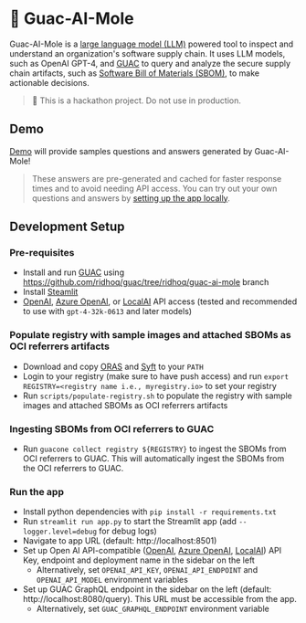 # 🥑 Guac-AI-Mole

Guac-AI-Mole is a [large language model (LLM)](https://en.wikipedia.org/wiki/Large_language_model) powered tool to inspect and understand an organization's software supply chain. It uses LLM models, such as OpenAI GPT-4, and [GUAC](https://docs.guac.sh/) to query and analyze the secure supply chain artifacts, such as [Software Bill of Materials (SBOM)](https://www.cisa.gov/sbom), to make actionable decisions.

> 🧪 This is a hackathon project. Do not use in production.

## Demo

[Demo](https://guac-ai-mole.streamlit.app/) will provide samples questions and answers generated by Guac-AI-Mole!

> These answers are pre-generated and cached for faster response times and to avoid needing API access. You can try out your own questions and answers by [setting up the app locally](#development-setup).

## Development Setup

### Pre-requisites

- Install and run [GUAC](https://docs.guac.sh/setup/) using https://github.com/ridhoq/guac/tree/ridhoq/guac-ai-mole branch
- Install [Steamlit](https://docs.streamlit.io/library/get-started/installation)
- [OpenAI](https://platform.openai.com/), [Azure OpenAI](https://azure.microsoft.com/en-us/products/ai-services/openai-service), or [LocalAI](https://localai.io/) API access (tested and recommended to use with `gpt-4-32k-0613` and later models)

### Populate registry with sample images and attached SBOMs as OCI referrers artifacts

- Download and copy [ORAS](https://oras.land/docs/installation) and [Syft](https://github.com/anchore/syft) to your `PATH`
- Login to your registry (make sure to have push access) and run `export REGISTRY=<registry name i.e., myregistry.io>` to set your registry
- Run `scripts/populate-registry.sh` to populate the registry with sample images and attached SBOMs as OCI referrers artifacts

### Ingesting SBOMs from OCI referrers to GUAC
- Run `guacone collect registry ${REGISTRY}` to ingest the SBOMs from OCI referrers to GUAC. This will automatically ingest the SBOMs from the OCI referrers to GUAC.

### Run the app

- Install python dependencies with `pip install -r requirements.txt`
- Run `streamlit run app.py` to start the Streamlit app (add `--logger.level=debug` for debug logs)
- Navigate to app URL (default: http://localhost:8501)
- Set up Open AI API-compatible ([OpenAI](https://platform.openai.com/), [Azure OpenAI](https://azure.microsoft.com/en-us/products/ai-services/openai-service), [LocalAI](https://localai.io/)) API Key, endpoint and deployment name in the sidebar on the left
  - Alternatively, set `OPENAI_API_KEY`, `OPENAI_API_ENDPOINT` and `OPENAI_API_MODEL` environment variables
- Set up GUAC GraphQL endpoint in the sidebar on the left (default: http://localhost:8080/query). This URL must be accessible from the app.
  - Alternatively, set `GUAC_GRAPHQL_ENDPOINT` environment variable
